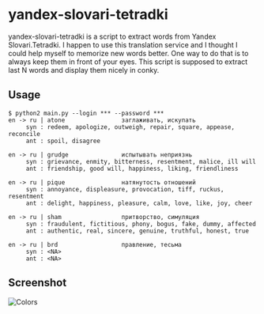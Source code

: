 yandex-slovari-tetradki
=======================

yandex-slovari-tetradki is a script to extract words from Yandex Slovari.Tetradki.
I happen to use this translation service and I thought I could help myself to
memorize new words better. One way to do that is to always keep them in front
of your eyes. This script is supposed to extract last N words and display them
nicely in conky.

## Usage

```
$ python2 main.py --login *** --password ***
en -> ru | atone                заглаживать, искупать
     syn : redeem, apologize, outweigh, repair, square, appease, reconcile
     ant : spoil, disagree

en -> ru | grudge               испытывать неприязнь
     syn : grievance, enmity, bitterness, resentment, malice, ill will
     ant : friendship, good will, happiness, liking, friendliness

en -> ru | pique                натянутость отношений
     syn : annoyance, displeasure, provocation, tiff, ruckus, resentment
     ant : delight, happiness, pleasure, calm, love, like, joy, cheer

en -> ru | sham                 притворство, симуляция
     syn : fraudulent, fictitious, phony, bogus, fake, dummy, affected
     ant : authentic, real, sincere, genuine, truthful, honest, true

en -> ru | brd                  правление, тесьма
     syn : <NA>
     ant : <NA>
```

## Screenshot

![Colors](http://i.imgur.com/VbO8REc.png)

